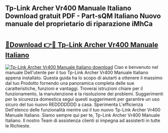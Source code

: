 ## Tp-Link Archer Vr400 Manuale Italiano Download gratuit PDF - Part-sQM Italiano Nuovo manuale del proprietario di riparazione iMhCa

# <h2><a href="http://dfftpi.blite.top/?on=Tp-Link+Archer+Vr400+Manuale+Italiano">🔗Download 👉🔴 Tp-Link Archer Vr400 Manuale Italiano</a></h2>

[![Tp-Link Archer Vr400 Manuale Italiano download](https://i.imgur.com/lujVjoI.png)](http://dfftpi.blite.top/?on=Tp-Link+Archer+Vr400+Manuale+Italiano)
Ciao e benvenuto nel manuale Dell'utente per il tuo Tp-Link Archer Vr400 Manuale Italiano appena installato. Questa guida ha lo scopo di aiutarti a ottenere il massimo dal tuo Prodotto fornendo una panoramica completa delle sue caratteristiche, funzioni e vantaggi. Troverai istruzioni chiare per il funzionamento, la manutenzione e la risoluzione dei problemi. Suggerimenti per la sicurezza domestica segui questi suggerimenti per garantire un uso sicuro del tuo nuovo REDDDDDDD a casa. Sperimenta L'efficienza Dell'elenco delle funzionalità mentre usi il tuo nuovo Tp-Link Archer Vr400 Manuale Italiano. Siamo sempre qui per te, Tp-Link Archer Vr400 Manuale Italiano. Il nostro Team di assistenza clienti si impegna ad assisterti in tutte le Richieste.

